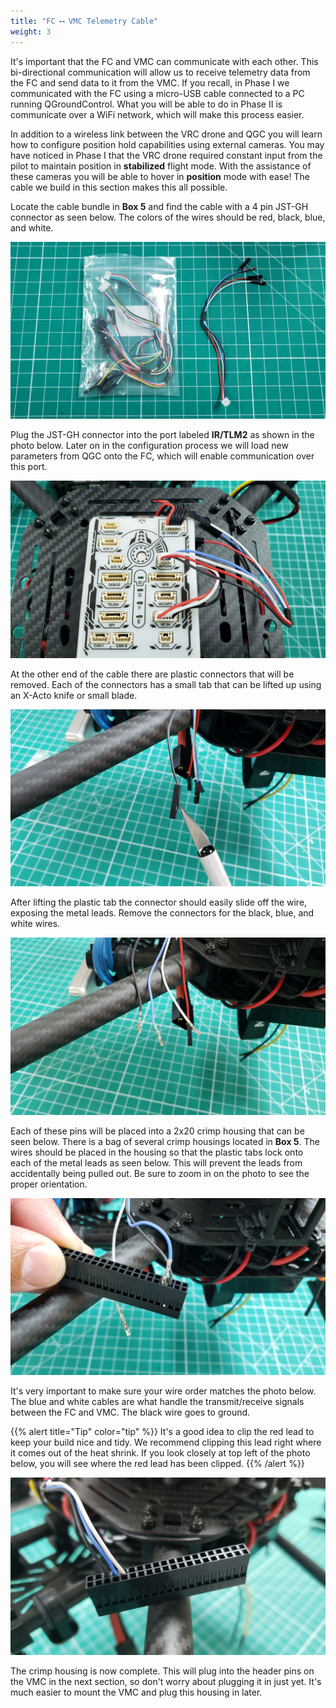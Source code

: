 ```yaml
---
title: "FC ⟷ VMC Telemetry Cable"
weight: 3
---
```


It's important that the FC and VMC can communicate with each other.
This bi-directional communication will allow us to receive telemetry
data from the FC and send data to it from the VMC. If you recall,
in Phase I we communicated with the FC using a micro-USB cable connected to a
PC running QGroundControl. What you will be able to do in Phase II is communicate over a WiFi network, which will make this process easier.

In addition to a wireless link between the VRC drone and QGC you will learn
how to configure position hold capabilities using external cameras. You may
have noticed in Phase I that the VRC drone required constant input from the
pilot to maintain position in **stabilized** flight mode. With the assistance
of these cameras you will be able to hover in **position** mode with ease!
The cable we build in this section makes this all possible.

Locate the cable bundle in **Box 5** and find the cable with a 4 pin
JST-GH connector as seen below. The colors of the wires should
be red, black, blue, and white.

![JST-GH 4 pin cable for telemetry](vmc_cable.jpg)

Plug the JST-GH connector into the port labeled **IR/TLM2** as shown in the
photo below. Later on in the configuration process we will load new parameters
from QGC onto the FC, which will enable communication over this port.

![Cable plugged into IR/TLM2 port](vmc_cable_plugged_into_fc.jpg)

At the other end of the cable there are plastic connectors that will be removed.
Each of the connectors has a small tab that can be lifted up using an X-Acto
knife or small blade.

![X-Acto knife used to lift the plastic tab](build_vmc_cable_1.jpg)

After lifting the plastic tab the connector should easily slide off the wire,
exposing the metal leads. Remove the connectors for the black, blue, and white wires.

![Connectors removed from black, blue, and white wires](build_vmc_cable_2.jpg)

Each of these pins will be placed into a 2x20 crimp housing that can be seen below.
There is a bag of several crimp housings located in **Box 5**.
The wires should be placed in the housing so that the plastic tabs lock onto each
of the metal leads as seen below. This will prevent the leads from accidentally
being pulled out. Be sure to zoom in on the photo to see the proper orientation.

![2x20 crimp housing](build_vmc_cable_3.jpg)

It's very important to make sure your wire order matches the photo below.
The blue and white cables are what handle the transmit/receive signals
between the FC and VMC. The black wire goes to ground.

{{% alert title="Tip" color="tip" %}}
It's a good idea to clip the red lead to keep your build nice and tidy.
We recommend clipping this lead right where it comes out of the heat shrink.
If you look closely at top left of the photo below, you will see where the
red lead has been clipped.
{{% /alert %}}

![2x20 crimp housing wired up and ready for connection with the VMC](build_vmc_cable_4.jpg)

The crimp housing is now complete. This will plug into the header pins on
the VMC in the next section, so don't worry about plugging it in just yet.
It's much easier to mount the VMC and plug this housing in later.
